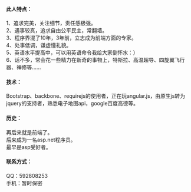 
<html>
<body>
<h4>此人特点：</h4>
1、追求完美，关注细节，责任感极强。<br>
2、遇事较真，追求自由公平民主，常翻墙。<br>
3、程序界混了10年，3年前，立志成为前端方面的专家。<br>
4、处事低调，谦虚懂礼貌。<br>
5、英语水平提高中，可以用英语命令我给大家倒怀水：）<br>
6、话不多，常会花一些精力在新奇的事物上，特斯拉、高温超导、四旋翼飞行器、禅修等......<br>

<h4>技术：</h4>
Bootstrap、backbone、requirejs的使用者，正在玩angular.js，由原生js转为jquery的支持者，熟悉电子地图api，google百度高德等。<br>

<h4>历史：</h4>
再后来就是前端了。<br>
后来成为一名asp.net程序员。<br>
最早是asp受好者。<br>

<h4>联系方式：</h4>
QQ：592808253<br>
手机：暂时保密<br>
</body>
</html>
